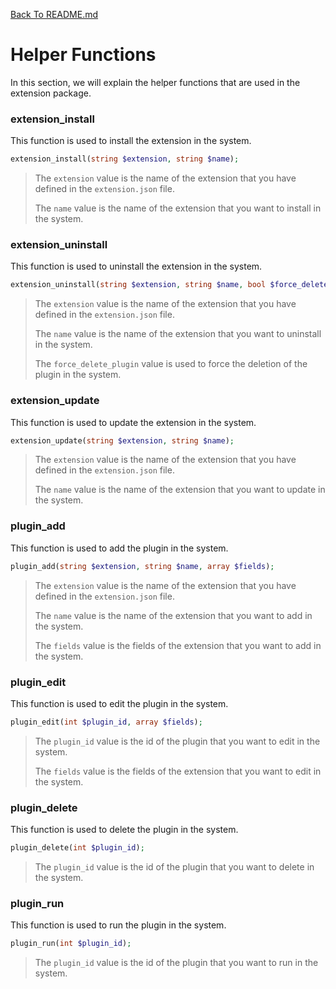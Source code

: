 [Back To README.md](https://github.com/jobmetric/laravel-extension/blob/master/README.md)

# Helper Functions

In this section, we will explain the helper functions that are used in the extension package.

### extension_install

This function is used to install the extension in the system.

```php
extension_install(string $extension, string $name);
```

> The `extension` value is the name of the extension that you have defined in the `extension.json` file.
> 
> The `name` value is the name of the extension that you want to install in the system.

### extension_uninstall

This function is used to uninstall the extension in the system.

```php
extension_uninstall(string $extension, string $name, bool $force_delete_plugin = false);
```

> The `extension` value is the name of the extension that you have defined in the `extension.json` file.
> 
> The `name` value is the name of the extension that you want to uninstall in the system.
> 
> The `force_delete_plugin` value is used to force the deletion of the plugin in the system.

### extension_update

This function is used to update the extension in the system.

```php
extension_update(string $extension, string $name);
```

> The `extension` value is the name of the extension that you have defined in the `extension.json` file.
> 
> The `name` value is the name of the extension that you want to update in the system.

### plugin_add

This function is used to add the plugin in the system.

```php
plugin_add(string $extension, string $name, array $fields);
```

> The `extension` value is the name of the extension that you have defined in the `extension.json` file.
> 
> The `name` value is the name of the extension that you want to add in the system.
> 
> The `fields` value is the fields of the extension that you want to add in the system.

### plugin_edit

This function is used to edit the plugin in the system.

```php
plugin_edit(int $plugin_id, array $fields);
```

> The `plugin_id` value is the id of the plugin that you want to edit in the system.
> 
> The `fields` value is the fields of the extension that you want to edit in the system.

### plugin_delete

This function is used to delete the plugin in the system.

```php
plugin_delete(int $plugin_id);
```

> The `plugin_id` value is the id of the plugin that you want to delete in the system.

### plugin_run

This function is used to run the plugin in the system.

```php
plugin_run(int $plugin_id);
```

> The `plugin_id` value is the id of the plugin that you want to run in the system.
